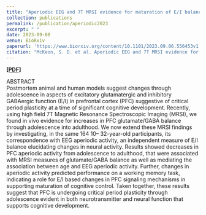 ```yaml
---
title: "Aperiodic EEG and 7T MRSI evidence for maturation of E/I balance supporting the development of working memory through adolescence"
collection: publications
permalink: /publication/aperiodic2023
excerpt: " "
date: 2023-09-08
venue: BioRxiv
paperurl: 'https://www.biorxiv.org/content/10.1101/2023.09.06.556453v1.full'
citation: "McKeon, S. D. et al. Aperiodic EEG and 7T MRSI evidence for maturation of E/I balance supporting the development of working memory through adolescence. BioRxiv. (2023) doi: https://doi.org/10.1101/2023.09.06.556453 "
---
```

[<b>[PDF]</b>](https://shanemckeon.github.io/files/aperiodicBioRxiv.pdf)

ABSTRACT  
Postmortem animal and human models suggest changes through adolescence in aspects of excitatory glutamatergic and inhibitory GABAergic function (E/I) in prefrontal cortex (PFC) suggestive of critical period plasticity at a time of significant cognitive development. Recently, using high field 7T Magnetic Resonance Spectroscopic Imaging (MRSI), we found in vivo evidence for increases in PFC glutamate/GABA balance through adolescence into adulthood. We now extend these MRSI findings by investigating, in the same 164 10– 32-year-old participants, its correspondence with EEG aperiodic activity, an independent measure of E/I balance elucidating changes in neural activity. Results showed decreases in PFC aperiodic activity from adolescence to adulthood, that were associated with MRSI measures of glutamate/GABA balance as well as mediating the association between age and EEG aperiodic activity. Further, changes in aperiodic activity predicted performance on a working memory task, indicating a role for E/I based changes in PFC signaling mechanisms in supporting maturation of cognitive control. Taken together, these results suggest that PFC is undergoing critical period plasticity through adolescence evident in both neurotransmitter and neural function that supports cognitive development.
